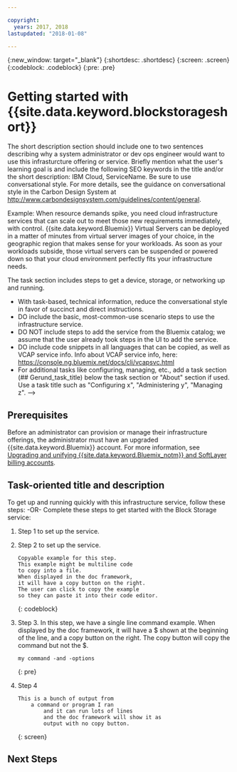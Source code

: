 ```yaml
---

copyright:
  years: 2017, 2018
lastupdated: "2018-01-08"

---
```


{:new_window: target="_blank"}
{:shortdesc: .shortdesc}
{:screen: .screen}
{:codeblock: .codeblock}
{:pre: .pre}


# Getting started with {{site.data.keyword.blockstorageshort}}

The short description section should include one to two sentences describing why a system administrator or dev ops engineer would want to use this infrasturcture offering or service.
Briefly mention what the user's learning goal is and include the following SEO keywords in the title and/or the short description: IBM Cloud, ServiceName. Be sure to use conversational style. For more details, see the guidance on conversational style in the Carbon Design System at http://www.carbondesignsystem.com/guidelines/content/general.

Example: 
When resource demands spike, you need cloud infrastructure services that can scale out to meet those new requirements immediately, with control. {{site.data.keyword.Bluemix}} Virtual Servers can be deployed in a matter of minutes from virtual server images of your choice, in the geographic region that makes sense for your workloads. As soon as your workloads subside, those virtual servers can be suspended or powered down so that your cloud environment perfectly fits your infrastructure needs.

The task section includes steps to get a device, storage, or networking up and running.
- With task-based, technical information, reduce the conversational style in favor of succinct and direct instructions.
- DO include the basic, most-common-use scenario steps to use the infrastructure service.
- DO NOT include steps to add the service from the Bluemix catalog; we assume that the user already took steps in the UI to add the service.
- DO include code snippets in all languages that can be copied, as well as VCAP service info. Info about VCAP service info, here: https://console.ng.bluemix.net/docs/cli/vcapsvc.html
- For additional tasks like configuring, managing, etc., add a task section (## Gerund_task_title) below the task section or "About" section if used. Use a task title such as "Configuring x", "Administering y", "Managing z". -->

## Prerequisites
Before an administrator can provision or manage their infrastructure offerings, the administrator must have an upgraded {{site.data.keyword.Bluemix}} account. For more information, see [Upgrading and unifying {{site.data.keyword.Bluemix_notm}} and SoftLayer billing accounts](../docs/admin/softlayerlink.html).

## Task-oriented title and description
To get up and running quickly with this infrastructure service, follow these steps: -OR-
Complete these steps to get started with the Block Storage service:

<!-- Use ordered list markup for the step section. For code examples:
- use three backticks ahead of and after the example (```)
- For copyable code snippet, multi-line, include {: codeblock} following the last set of backticks. A copy button will display in framework in output.
- For copyable command, single line, include {: pre} following the last set of backticks. When displayed, it will show "$" at the beginning of the command example and a copy button, but the copy button will include just the command example.
- For non-copyable output snippet, include {: screen} following the last set of backticks.
 -->

1. Step 1 to set up the service.
2. Step 2 to set up the service.

	```
	Copyable example for this step.
	This example might be multiline code
	to copy into a file.
	When displayed in the doc framework,
	it will have a copy button on the right.
	The user can click to copy the example
	so they can paste it into their code editor.
	```
	{: codeblock}

3. Step 3. In this step, we have a single line command example. When displayed by the doc framework, it will have a $ shown at the beginning of the line, and a copy button on the right. The copy button will copy the command but not the $.

	```
	my command -and -options
	```
	{: pre}

4. Step 4
	```
	This is a bunch of output from
		a command or program I ran
			and it can run lots of lines
			and the doc framework will show it as
			output with no copy button.
	```
	{: screen}

## Next Steps

